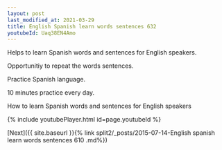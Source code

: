 ```yaml
---
layout: post
last_modified_at: 2021-03-29
title: English Spanish learn words sentences 632 
youtubeId: Uaq38EN4Amo
---
```

 
 
Helps to learn Spanish words and sentences for English speakers.

Opportunitiy to repeat the words sentences. 

Practice Spanish language. 
 
10 minutes practice every day. 
 
How to learn Spanish words and sentences for English speakers 
 
{% include youtubePlayer.html id=page.youtubeId %}
 
 
[Next]({{ site.baseurl }}{% link  split2/_posts/2015-07-14-English spanish learn words sentences 610 .md%})
 
